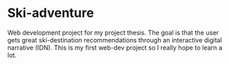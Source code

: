 # Ski-adventure
Web development project for my project thesis. The goal is that the user gets great ski-destination recommendations through an interactive digital narrative (IDN). This is my first web-dev project so I really hope to learn a lot.
